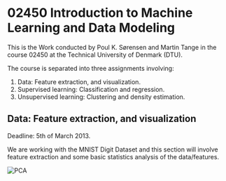 ﻿02450 Introduction to Machine Learning and Data Modeling
=======================================

This is the Work conducted by Poul K. Sørensen and Martin Tange in the course 02450 at the Technical University of Denmark (DTU). 


The course is separated into three assignments involving:  
1. 	Data: Feature extraction, and visualization.  
2.	Supervised learning: Classification and regression.  
3.	Unsupervised learning: Clustering and density estimation.  

Data: Feature extraction, and visualization
----------------------------------------------
Deadline: 5th of March 2013.

We are working with the MNIST Digit Dataset and this section will involve feature extraction and some basic statistics analysis of the data/features.


![PCA](https://raw.github.com/mktange/IntroMachineLearning/master/assignment1/img/pc_projections.jpg)
